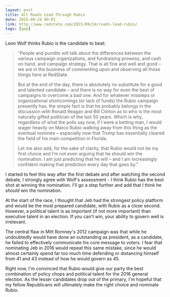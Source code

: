 ```yaml
---
layout: post
title: All Roads Lead Through Rubio
date: 2015-09-24 09:01
link: http://www.redstate.com/2015/09/24/roads-lead-rubio/
tags: [gop]
---
```


Leon Wolf thinks Rubio is the candidate to beat: 

>“People and pundits will talk about the differences between the various campaign organizations, and fundraising prowess, and cash on hand, and campaign strategy. That is all fine and well and good – we are in the business of commenting upon and observing all those things here at RedState.
>
>But at the end of the day, there is absolutely no substitute for a good and talented candidate – and there is no way for even the best of campaigns to overcome a bad one. And for whatever missteps or organizational shortcomings (or lack of funds) the Rubio campaign presently has, the simple fact is that he probably belongs in the discussion with Ronald Reagan and Bill Clinton as to who is the most naturally gifted politician of the last 50 years. Which is why, regardless of what the polls say now, if I were a betting man, I would wager heavily on Marco Rubio walking away from this thing as the eventual nominee – especially now that Trump has essentially cleared the field of his main competition in Florida.
>
>Let me also add, for the sake of clarity, that Rubio would not be my first choice and I’m not even arguing that he should win the nomination. I am just predicting that he will – and I am increasingly confident making that prediction every day that goes by.”

I started to feel this way after the first debate and after watching the second debate, I strongly agree with Wolf's assessment - I think Rubio has the best shot at winning the nomination. I'll go a step further and add that I think he *should* win the nomination. 

At the start of the race, I thought that Jeb had the strongest policy platform and would be the most prepared candidate, with Rubio as a close second. However, a
 political talent is as important (if not more important) than executive talent in an election. If you can't win, your ability to govern well is irrelevant. 

The central flaw in Mitt Romney's 2012 campaign was that while he undoubtedly would have done an outstanding as president, as a candidate, he failed to effectively communicate his core message to voters. I fear that nominating Jeb in 2016 would repeat this same mistake, since he would almost certainly spend far too much time defending or distancing himself from 41 and 43 instead of how he would govern as 45.

Right now, I'm convinced that Rubio would give our party the best combination of policy chops and political talent for the 2016 general election. As the lesser candidates drop out of the primary, I'm hopeful that my fellow Republicans will ultimately make the right choice and nominate Rubio.